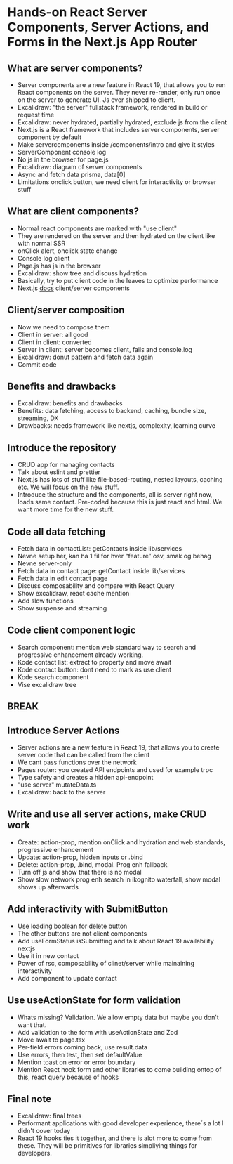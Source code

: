 # Hands-on React Server Components, Server Actions, and Forms in the Next.js App Router

## What are server components?

- Server components are a new feature in React 19, that allows you to run React components on the server. They never re-render, only run once on the server to generate UI. Js ever shipped to client.
- Excalidraw: "the server" fullstack framework, rendered in build or request time
- Excalidraw: never hydrated, partially hydrated, exclude js from the client
- Next.js is a React framework that includes server components, server component by default
- Make servercomponents inside /components/intro and give it styles
- ServerComponent console log
- No js in the browser for page.js
- Excalidraw: diagram of server components
- Async and fetch data prisma, data[0]
- Limitations onclick button, we need client for interactivity or browser stuff

## What are client components?

- Normal react components are marked with "use client"
- They are rendered on the server and then hydrated on the client like with normal SSR
- onClick alert, onclick state change
- Console log client
- Page.js has js in the browser
- Excalidraw: show tree and discuss hydration
- Basically, try to put client code in the leaves to optimize performance
- Next.js [docs](https://nextjs.org/docs/app/building-your-application/rendering/composition-patterns) client/server components

## Client/server composition

- Now we need to compose them
- Client in server: all good
- Client in client: converted
- Server in client: server becomes client, fails and console.log
- Excalidraw: donut pattern and fetch data again
- Commit code

## Benefits and drawbacks

- Excalidraw: benefits and drawbacks
- Benefits: data fetching, access to backend, caching, bundle size, streaming, DX
- Drawbacks: needs framework like nextjs, complexity, learning curve

## Introduce the repository

- CRUD app for managing contacts
- Talk about eslint and prettier
- Next.js has lots of stuff like file-based-routing, nested layouts, caching etc. We will focus on the new stuff.
- Introduce the structure and the components, all is server right now, loads same contact. Pre-coded because this is just react and html. We want more time for the new stuff.

## Code all data fetching

- Fetch data in contactList: getContacts inside lib/services
- Nevne setup her, kan ha 1 fil for hver “feature” osv, smak og behag
- Nevne server-only
- Fetch data in contact page: getContact inside lib/services
- Fetch data in edit contact page
- Discuss composability and compare with React Query
- Show excalidraw, react cache mention
- Add slow functions
- Show suspense and streaming

## Code client component logic

- Search component: mention web standard way to search and progressive enhancement already working.
- Kode contact list: extract to property and move await
- Kode contact button: dont need to mark as use client
- Kode search component
- Vise excalidraw tree

## BREAK

## Introduce Server Actions

- Server actions are a new feature in React 19, that allows you to create server code that can be called from the client
- We cant pass functions over the network
- Pages router: you created API endpoints and used for example trpc
- Type safety and creates a hidden api-endpoint
- "use server" mutateData.ts
- Excalidraw: back to the server

## Write and use all server actions, make CRUD work

- Create: action-prop, mention onClick and hydration and web standards, progressive enhancement
- Update: action-prop, hidden inputs or .bind
- Delete: action-prop, .bind, modal. Prog enh fallback.
- Turn off js and show that there is no modal
- Show slow network prog enh search in ikognito waterfall, show modal shows up afterwards

## Add interactivity with SubmitButton

- Use loading boolean for delete button
- The other buttons are not client components
- Add useFormStatus isSubmitting and talk about React 19 availability nextjs
- Use it in new contact
- Power of rsc, composability of clinet/server while mainaining interactivity
- Add component to update contact

## Use useActionState for form validation

- Whats missing? Validation. We allow empty data but maybe you don't want that.
- Add validation to the form with useActionState and Zod
- Move await to page.tsx
- Per-field errors coming back, use result.data
- Use errors, then test, then set defaultValue
- Mention toast on error or error boundary
- Mention React hook form and other libraries to come building ontop of this, react query because of hooks

## Final note

- Excalidraw: final trees
- Performant applications with good developer experience, there´s a lot I didn't cover today
- React 19 hooks ties it together, and there is alot more to come from these. They will be primitives for libraries simpliying things for developers.
